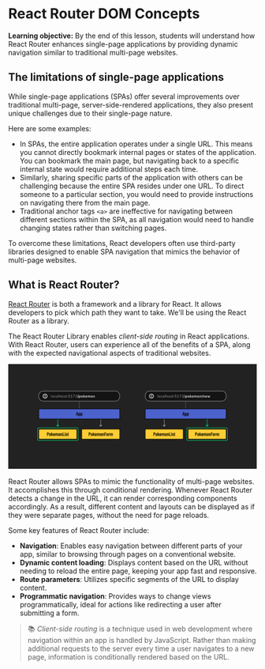 <h1>
  <span class="headline">React Router DOM</span>
  <span class="subhead">Concepts</span>
</h1>

**Learning objective:** By the end of this lesson, students will understand how React Router enhances single-page applications by providing dynamic navigation similar to traditional multi-page websites.

## The limitations of single-page applications

While single-page applications (SPAs) offer several improvements over traditional multi-page, server-side-rendered applications, they also present unique challenges due to their single-page nature.

Here are some examples:

- In SPAs, the entire application operates under a single URL. This means you cannot directly bookmark internal pages or states of the application. You can bookmark the main page, but navigating back to a specific internal state would require additional steps each time.
- Similarly, sharing specific parts of the application with others can be challenging because the entire SPA resides under one URL. To direct someone to a particular section, you would need to provide instructions on navigating there from the main page.
- Traditional anchor tags `<a>` are ineffective for navigating between different sections within the SPA, as all navigation would need to handle changing states rather than switching pages.

To overcome these limitations, React developers often use third-party libraries designed to enable SPA navigation that mimics the behavior of multi-page websites.

## What is React Router?

[React Router](https://reactrouter.com/home) is both a framework and a library for React. It allows developers to pick which path they want to take. We'll be using the React Router as a library.

The React Router Library enables *client-side routing* in React applications. With React Router, users can experience all of the benefits of a SPA, along with the expected navigational aspects of traditional websites.

![Conditional rendering through the URL](./assets/conditional.png)

React Router allows SPAs to mimic the functionality of multi-page websites. It accomplishes this through conditional rendering. Whenever React Router detects a change in the URL, it can render corresponding components accordingly. As a result, different content and layouts can be displayed as if they were separate pages, without the need for page reloads.

Some key features of React Router include:

- **Navigation**: Enables easy navigation between different parts of your app, similar to browsing through pages on a conventional website.
- **Dynamic content loading**: Displays content based on the URL without needing to reload the entire page, keeping your app fast and responsive.
- **Route parameters**: Utilizes specific segments of the URL to display content.
- **Programmatic navigation**: Provides ways to change views programmatically, ideal for actions like redirecting a user after submitting a form.

> 📚 *Client-side routing* is a technique used in web development where navigation within an app is handled by JavaScript. Rather than making additional requests to the server every time a user navigates to a new page, information is conditionally rendered based on the URL.
